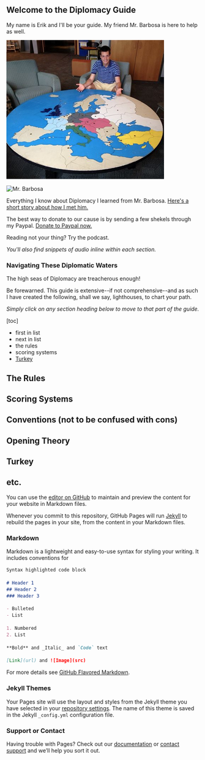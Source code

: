 ## Welcome to the Diplomacy Guide

My name is Erik and I'll be your guide. My friend Mr. Barbosa is here to help as well. 

![That's me at Saint Olaf College](/images/stolaf.png)

![Mr. Barbosa](/images/barbosa.png)

Everything I know about Diplomacy I learned from Mr. Barbosa. [Here's a short story about how I met him.](https://leanpub.com/diplomacy)

The best way to donate to our cause is by sending a few shekels through my Paypal. [Donate to Paypal now.](https://paypal.me/erikv/7)

Reading not your thing? Try the podcast. 

*You'll also find snippets of audio inline within each section.*

### Navigating These Diplomatic Waters

The high seas of Diplomacy are treacherous enough! 

Be forewarned. This guide is extensive--if not comprehensive--and as such I have created the following, shall we say, lighthouses, to chart your path.

*Simply click on any section heading below to move to that part of the guide.*

[toc]
* first in list
* next in list
* the rules
* scoring systems
* [Turkey](#Turkey) 

## The Rules 

## Scoring Systems

## Conventions (not to be confused with cons)

## Opening Theory

## Turkey <a name="Turkey"></a>

## etc.


You can use the [editor on GitHub](https://github.com/erikvanmechelen/diplomacybook/edit/master/README.md) to maintain and preview the content for your website in Markdown files.

Whenever you commit to this repository, GitHub Pages will run [Jekyll](https://jekyllrb.com/) to rebuild the pages in your site, from the content in your Markdown files.

### Markdown

Markdown is a lightweight and easy-to-use syntax for styling your writing. It includes conventions for

```markdown
Syntax highlighted code block

# Header 1
## Header 2
### Header 3

- Bulleted
- List

1. Numbered
2. List

**Bold** and _Italic_ and `Code` text

[Link](url) and ![Image](src)
```

For more details see [GitHub Flavored Markdown](https://guides.github.com/features/mastering-markdown/).

### Jekyll Themes

Your Pages site will use the layout and styles from the Jekyll theme you have selected in your [repository settings](https://github.com/erikvanmechelen/diplomacybook/settings). The name of this theme is saved in the Jekyll `_config.yml` configuration file.

### Support or Contact

Having trouble with Pages? Check out our [documentation](https://help.github.com/categories/github-pages-basics/) or [contact support](https://github.com/contact) and we’ll help you sort it out.
